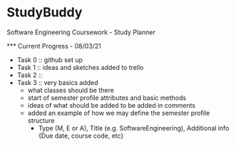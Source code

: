 # StudyBuddy
Software Engineering Coursework - Study Planner

*** Current Progress - 08/03/21
+ Task 0 :: github set up 
+ Task 1 :: ideas and sketches added to trello
+ Task 2 :: 
+ Task 3 :: very basics added 
  - what classes should be there
  - start of semester profile attributes and basic methods
  - ideas of what should be added to be added in comments
  - added an example of how we may define the semester profile structure
    - Type (M, E or A), Title (e.g. SoftwareEngineering),  Additional info {Due date, course code, etc}
